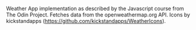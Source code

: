 Weather App implementation as described by the Javascript course from The Odin Project. Fetches data from the openweathermap.org API. Icons by kickstandapps (https://github.com/kickstandapps/WeatherIcons).